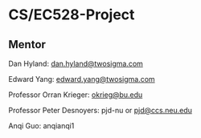 # CS/EC528-Project

## Mentor
Dan Hyland:
dan.hyland@twosigma.com

Edward Yang:
edward.yang@twosigma.com

Professor Orran Krieger:
okrieg@bu.edu

Professor Peter Desnoyers:
pjd-nu or pjd@ccs.neu.edu

Anqi Guo:
anqianqi1

